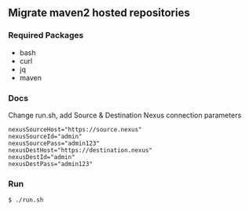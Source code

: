 ## Migrate maven2 hosted repositories

### Required Packages

- bash
- curl
- jq
- maven

### Docs

Change run.sh, add Source & Destination Nexus connection parameters

```
nexusSourceHost="https://source.nexus"
nexusSourceId="admin"
nexusSourcePass="admin123"
nexusDestHost="https://destination.nexus"
nexusDestId="admin"
nexusDestPass="admin123"
```

### Run

```
$ ./run.sh
```
